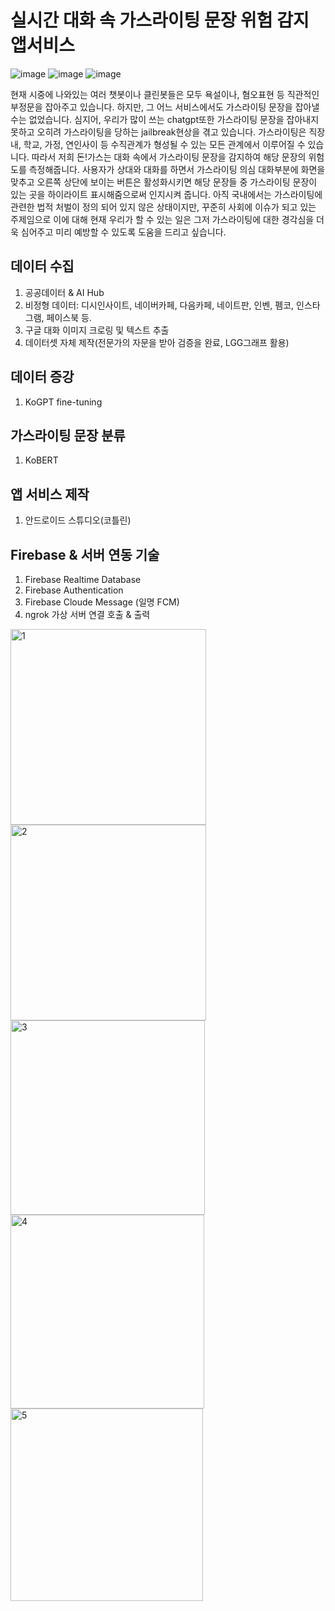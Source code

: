 # 실시간 대화 속 가스라이팅 문장 위험 감지 앱서비스
![image](https://github.com/eoh9/Gaslighting_chat/assets/62730155/84d4e78c-c42a-46d3-b122-dfa93299ad4e)
![image](https://github.com/eoh9/Gaslighting_chat/assets/62730155/5af50c0e-a9e5-426a-a2d8-ca52e9fc6e89)
![image](https://github.com/eoh9/Gaslighting_chat/assets/62730155/6141a18e-f3c3-4303-9011-9a20a48e51e7)

현재 시중에 나와있는 여러 챗봇이나 클린봇들은 모두 욕설이나, 혐오표현 등 직관적인 부정문을 잡아주고 있습니다.
하지만, 그 어느 서비스에서도 가스라이팅 문장을 잡아낼 수는 없었습니다. 심지어, 우리가 많이 쓰는 chatgpt또한 가스라이팅 문장을 잡아내지 못하고 오히려 가스라이팅을 당하는 jailbreak현상을 겪고 있습니다.
가스라이팅은 직장내, 학교, 가정, 연인사이 등 수직관계가 형성될 수 있는 모든 관계에서 이루어질 수 있습니다. 따라서 저희 돈!가스는 대화 속에서 가스라이팅 문장을 감지하여 해당 문장의 위험도를 측정해줍니다.
사용자가 상대와 대화를 하면서 가스라이팅 의심 대화부분에 화면을 맞추고 오른쪽 상단에 보이는 버튼은 활성화시키면 해당 문장들 중 가스라이팅 문장이 있는 곳을 하이라이트 표시해줌으로써 인지시켜 줍니다. 아직 국내에서는 가스라이팅에 관련한 법적 처벌이 정의 되어 있지 않은 상태이지만, 꾸준히 사회에 이슈가 되고 있는 주제임으로 이에 대해 현재 우리가 할 수 있는 일은 그저 가스라이팅에 대한 경각심을 더욱 심어주고 미리 예방할 수 있도록 도움을 드리고 싶습니다.

## 데이터 수집
1. 공공데이터 & AI Hub
2. 비정형 데이터: 디시인사이트, 네이버카페, 다음카페, 네이트판, 인벤, 펨코, 인스타그램, 페이스북 등.
3. 구글 대화 이미지 크로링 및 텍스트 추출
4. 데이터셋 자체 제작(전문가의 자문을 받아 검증을 완료, LGG그래프 활용)

## 데이터 증강
1. KoGPT fine-tuning

## 가스라이팅 문장 분류
1. KoBERT

## 앱 서비스 제작
1. 안드로이드 스튜디오(코틀린)

## Firebase & 서버 연동 기술
1. Firebase Realtime Database
2. Firebase Authentication
3. Firebase Cloude Message (일명 FCM)
4. ngrok 가상 서버 연결 호출 & 출력


<img width="313" alt="1" src="https://github.com/eoh9/Gaslighting_chat/assets/62730155/8a549239-ff42-481c-9240-c066ad7ae642">
<img width="313" alt="2" src="https://github.com/eoh9/Gaslighting_chat/assets/62730155/e47600f4-486e-43ab-bbd5-ad1f9c890482">
<img width="311" alt="3" src="https://github.com/eoh9/Gaslighting_chat/assets/62730155/d05a8cf3-9846-42f5-ad58-229e463c442b">
<img width="310" alt="4" src="https://github.com/eoh9/Gaslighting_chat/assets/62730155/0738566d-dc56-4c4e-8351-41882199d7bc">
<img width="308" alt="5" src="https://github.com/eoh9/Gaslighting_chat/assets/62730155/2efaf659-54a4-4d47-844e-659bbb320922">


